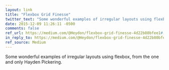```yaml
---
layout: link
title: "Flexbox Grid Finesse"
twitter_text: "Some wonderful examples of irregular layouts using flexbox from @Heydonworks."
date: 2015-12-09 11:26:11 -0500
comments: false
ref_url: https://medium.com/@Heydon/flexbox-grid-finesse-4d22b80bfee1#.6ohgqrsms
in_reply_to: https://medium.com/@Heydon/flexbox-grid-finesse-4d22b80bfee1#.6ohgqrsms
ref_source: Medium
---
```


Some wonderful examples of irregular layouts using flexbox, from the one and only Hayden Pickering.